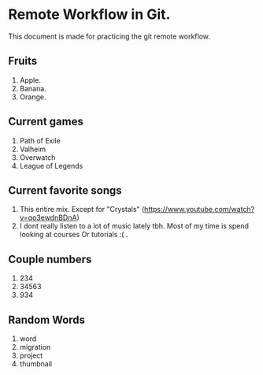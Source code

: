 # Remote Workflow in Git.

This document is made for practicing the git remote workflow.

## Fruits

1. Apple.
2. Banana.
3. Orange.

## Current games

1. Path of Exile
2. Valheim
3. Overwatch
4. League of Legends

## Current favorite songs

1. This entire mix. Except for "Crystals" (https://www.youtube.com/watch?v=qo3ewdnBDnA)
2. I dont really listen to a lot of music lately tbh. Most of my time is spend looking at courses
    Or tutorials :( .

## Couple numbers

1. 234
2. 34563
3. 934

## Random Words

1. word
2. migration
3. project
4. thumbnail